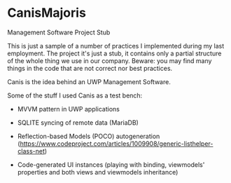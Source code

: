 # CanisMajoris
Management Software Project Stub

This is just a sample of a number of practices I implemented during my last employment. 
The project it's just a stub, it contains only a partial structure of the whole thing we use in our company. 
Beware: you may find many things in the code that are not correct nor best practices.

Canis is the idea behind an UWP Management Software.


Some of the stuff I used Canis as a test bench:


- MVVM pattern in UWP applications

- SQLITE syncing of remote data (MariaDB)

- Reflection-based Models (POCO) autogeneration (https://www.codeproject.com/articles/1009908/generic-listhelper-class-net)

- Code-generated UI instances (playing with binding, viewmodels' properties and both views and viewmodels inheritance)
